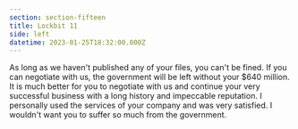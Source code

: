 ```yaml
---
section: section-fifteen
title: Lockbit 11
side: left
datetime: 2023-01-25T18:32:00.000Z
---
```

As long as we haven't published any of your files, you can't be fined. If you can negotiate with us, the government will be left without your $640 million. It is much better for you to negotiate with us and continue your very successful business with a long history and impeccable reputation. I personally used the services of your company and was very satisfied. I wouldn't want you to suffer so much from the government.
